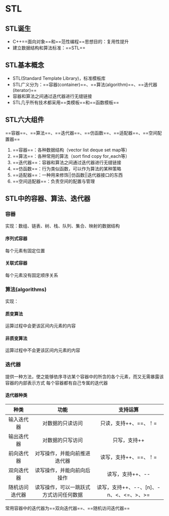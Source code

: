 # STL

## STL诞生
+ C++==面向对象==和==范性编程==思想目的：复用性提升
+ 建立数据结构和算法标准：==STL==

## STL基本概念
+ STL(Standard Template Library)，标准模板库
+ STL广义分为：==容器(container)==、==算法(algorithm)==、==迭代器(iterator)==
+ 容器和算法之间通过迭代器进行无缝链接
+ STL几乎所有技术都采用==类模板==和==函数模板==

## STL六大组件
==容器==、==算法==、==迭代器==、==仿函数==、==适配器==、==空间配置器==

1. ==容器==：各种数据结构（vector list deque set map等）
2. ==算法==：各种常用的算法（sort find copy for_each等）
3. ==迭代器==：容器和算法之间通过迭代器进行无缝链接
4. ==仿函数==：行为类似函数，可以作为算法的某种策略
5. ==适配器==：一种用来修饰||仿函数||迭代器接口的东西
6. ==空间适配器==：负责空间的配置与管理
## STL中的容器、算法、迭代器
### 容器
实现：数组、链表、树、栈、队列、集合、映射的数据结构
#### 序列式容器
每个元素有固定位置
#### 关联式容器
每个元素没有固定顺序关系

### 算法(algorithms)
实现：
#### 质变算法
运算过程中会更该区间内元素的内容
#### 非质变算法
运算过程中不会更该区间内元素的内容

### 迭代器
提供一种方法，使之能够依序寻访某个容器中的所含的各个元素，而又无需暴露该容器的内部表示方式
每个容器都有自己专属的迭代器
#### 迭代器种类
|种类|功能|支持运算|
|:---:|:---:|:---:|
|输入迭代器|对数据的只读访问|只读，支持++、==、！=|
|输出迭代器|对数据的只写访问|只写，支持++|
|前向迭代器|对写操作，并能向前推进迭代器|读写，支持++、==、！=|
|双向迭代器|读写操作，并能向前向后操作|读写，支持++、--|
随机访问迭代器|读写操作，可以一跳跃式方式访问任何数据|读写，支持++、--、[n]、-n、<、<=、>、>=
常用容器中的迭代器为==双向迭代器==、==随机访问迭代器==
